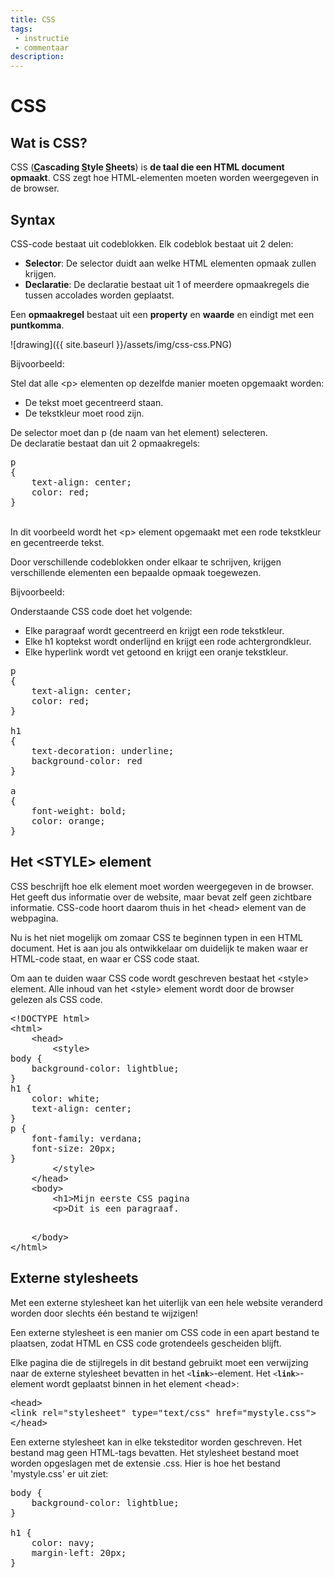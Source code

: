 ```yaml
---
title: CSS
tags: 
 - instructie
 - commentaar
description:
---
```



# CSS


## Wat is CSS?

CSS (**<span style="text-decoration:underline;">C</span>ascading <span style="text-decoration:underline;">S</span>tyle <span style="text-decoration:underline;">S</span>heets**) is **de taal die een HTML document opmaakt**. CSS zegt hoe HTML-elementen moeten worden weergegeven in de browser.


## Syntax

CSS-code bestaat uit codeblokken. Elk codeblok bestaat uit 2 delen:



*   **Selector**: De selector duidt aan welke HTML elementen opmaak zullen krijgen. 
*   **Declaratie**: De declaratie bestaat uit 1 of meerdere opmaakregels die tussen accolades worden geplaatst.

Een **opmaakregel** bestaat uit een **property** en **waarde** en eindigt met een **puntkomma**. 

![drawing]({{ site.baseurl }}/assets/img/css-css.PNG)

Bijvoorbeeld:

Stel dat alle &lt;p> elementen op dezelfde manier moeten opgemaakt worden:



*   De tekst moet gecentreerd staan.
*   De tekstkleur moet rood zijn.

De selector moet dan p (de naam van het element) selecteren.  \
De declaratie bestaat dan uit 2 opmaakregels:

<pre>
p
{
	text-align: center;
	color: red;
}
</pre>


 \
In dit voorbeeld wordt het &lt;p> element opgemaakt met een rode tekstkleur en gecentreerde tekst.

Door verschillende codeblokken onder elkaar te schrijven, krijgen verschillende elementen een bepaalde opmaak toegewezen.

Bijvoorbeeld:

Onderstaande CSS code doet het volgende:



*   Elke paragraaf wordt gecentreerd en krijgt een rode tekstkleur.
*   Elke h1 koptekst wordt onderlijnd en krijgt een rode achtergrondkleur.
*   Elke hyperlink wordt vet getoond en krijgt een oranje tekstkleur.

<pre>
p
{
	text-align: center;
	color: red;
}

h1
{
	text-decoration: underline;
	background-color: red
}

a
{
	font-weight: bold;
	color: orange;
}
</pre>




## Het &lt;STYLE> element

CSS beschrijft hoe elk element moet worden weergegeven in de browser. Het geeft dus informatie over de website, maar bevat zelf geen zichtbare informatie. CSS-code hoort daarom thuis in het &lt;head> element van de webpagina.

Nu is het niet mogelijk om zomaar CSS te beginnen typen in een HTML document. Het is aan jou als ontwikkelaar om duidelijk te maken waar er HTML-code staat, en waar er CSS code staat.

Om aan te duiden waar CSS code wordt geschreven bestaat het &lt;style> element. Alle inhoud van het &lt;style> element wordt door de browser gelezen als CSS code.


<pre>
&lt;!DOCTYPE html>
&lt;html>
	&lt;head>
		&lt;style>
body {
    background-color: lightblue;
}
h1 {
    color: white;
    text-align: center;
}
p {
    font-family: verdana;
    font-size: 20px;
}
		&lt;/style>
	&lt;/head>
	&lt;body>
		&lt;h1>Mijn eerste CSS pagina</h1>
		&lt;p>Dit is een paragraaf.</p>
	&lt;/body>
&lt;/html>
</pre>



## Externe stylesheets

Met een externe stylesheet kan het uiterlijk van een hele website veranderd worden door slechts één bestand te wijzigen! 

Een externe stylesheet is een manier om CSS code in een apart bestand te plaatsen, zodat HTML en CSS code grotendeels gescheiden blijft.

Elke pagina die de stijlregels in dit bestand gebruikt moet een verwijzing naar de externe stylesheet bevatten in het <code>&lt;<strong>link</strong>></code>-element. Het <code>&lt;<strong>link</strong>></code>-element wordt geplaatst binnen in het element &lt;head>:

<pre>
&lt;head>
&lt;link rel="stylesheet" type="text/css" href="mystyle.css">
&lt;/head>
</pre>


Een externe stylesheet kan in elke teksteditor worden geschreven. Het bestand mag geen HTML-tags bevatten. Het stylesheet bestand moet worden opgeslagen met de extensie .css. Hier is hoe het bestand 'mystyle.css' er uit ziet:


<pre>
body {
    background-color: lightblue;
}

h1 {
    color: navy;
    margin-left: 20px;
}
</pre>




